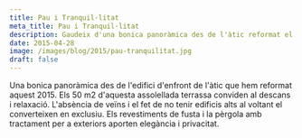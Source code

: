 ```yaml
---
title: Pau i Tranquil·litat
meta_title: Pau i Tranquil·litat
description: Gaudeix d'una bonica panoràmica des de l'àtic reformat el 2015. La terrassa assolellada convida al descans i relaxació, amb revestiments de fusta i una pèrgola elegant.
date: 2015-04-28
image: /images/blog/2015/pau-tranquilitat.jpg
draft: false
---
```


Una bonica panoràmica des de l'edifici d'enfront de l'àtic que hem reformat aquest 2015. Els 50 m2 d'aquesta assolellada terrassa conviden al descans i relaxació. L'absència de veïns i el fet de no tenir edificis alts al voltant el converteixen en exclusiu. Els revestiments de fusta i la pèrgola amb tractament per a exteriors aporten elegància i privacitat.
